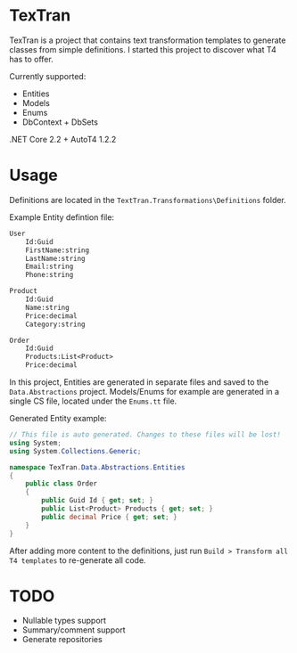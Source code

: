 # TexTran

TexTran is a project that contains text transformation templates to generate classes from simple definitions. I started this project to discover what T4 has to offer.

Currently supported: 
- Entities
- Models
- Enums
- DbContext + DbSets

.NET Core 2.2 +
AutoT4 1.2.2

# Usage

Definitions are located in the `TextTran.Transformations\Definitions` folder.

Example Entity defintion file:

``` txt
User
	Id:Guid
	FirstName:string
	LastName:string
	Email:string
	Phone:string

Product
	Id:Guid
	Name:string
	Price:decimal
	Category:string

Order
	Id:Guid
	Products:List<Product>
	Price:decimal
```

In this project, Entities are generated in separate files and saved to the `Data.Abstractions` project. Models/Enums for example are generated in a single CS file, located under the `Enums.tt` file.

Generated Entity example:
``` csharp
// This file is auto generated. Changes to these files will be lost! 
using System;
using System.Collections.Generic;

namespace TexTran.Data.Abstractions.Entities
{
	public class Order
	{
		public Guid Id { get; set; }
		public List<Product> Products { get; set; }
		public decimal Price { get; set; }
	}
}
```
After adding more content to the definitions, just run `Build > Transform all T4 templates` to re-generate all code.

# TODO

- Nullable types support
- Summary/comment support
- Generate repositories

